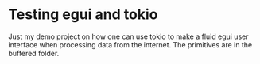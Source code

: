# Testing egui and tokio
Just my demo project on how one can use tokio to make a fluid egui user interface when processing data from the internet.
The primitives are in the buffered folder.